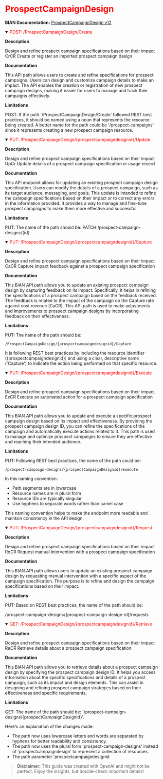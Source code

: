 <h1 style='color:red;'>ProspectCampaignDesign</h1>

**BIAN Documentation:** [ProspectCampaignDesign v12](https://app.swaggerhub.com/apis/BIAN-3/ProspectCampaignDesign/12.0.0)

<details open>
  <summary><span style='color:red;'>POST: /ProspectCampaignDesign/Create</span></summary>

  **Description**

  Design and refine prospect campaign specifications based on their impact CrCR Create or register an imported prospect campaign design

  **Documentation**

  This API path allows users to create and refine specifications for prospect campaigns. Users can design and customize campaign details to make an impact. The API enables the creation or registration of new prospect campaign designs, making it easier for users to manage and track their campaigns effectively.

  **Limitations**

  POST: If the path '/ProspectCampaignDesign/Create' followed REST best practices, it should be named using a noun that represents the resource being created. A better name for the path could be '/prospect-campaigns' since it represents creating a new prospect campaign resource.

</details>

<details open>
  <summary><span style='color:red;'>PUT: /ProspectCampaignDesign/{prospectcampaigndesignid}/Update</span></summary>

  **Description**

  Design and refine prospect campaign specifications based on their impact UpCr Update details of a prospect campaign specification or usage record

  **Documentation**

  This API endpoint allows for updating an existing prospect campaign design specification. Users can modify the details of a prospect campaign, such as its target audience, messaging, and goals. This update is intended to refine the campaign specifications based on their impact or to correct any errors in the information provided. It provides a way to manage and fine-tune prospect campaigns to make them more effective and successful.

  **Limitations**

  PUT: The name of the path should be:
PATCH /prospect-campaign-designs/{id}

</details>

<details open>
  <summary><span style='color:red;'>PUT: /ProspectCampaignDesign/{prospectcampaigndesignid}/Capture</span></summary>

  **Description**

  Design and refine prospect campaign specifications based on their impact CaCR Capture impact feedback against a prospect campaign specification

  **Documentation**

  This BIAN API path allows you to update an existing prospect campaign design by capturing feedback on its impact. Specifically, it helps in refining the specifications of a prospect campaign based on the feedback received. The feedback is related to the impact of the campaign on the Capture rate against cost revenue (CaCR). This API path is used to make adjustments and improvements to prospect campaign designs by incorporating feedback on their effectiveness.

  **Limitations**

  PUT: The name of the path should be:

```
/ProspectCampaignDesign/{prospectcampaigndesignid}/Capture
```

It is following REST best practices by including the resource identifier ({prospectcampaigndesignid}) and using a clear, descriptive name ('Capture') to indicate the action being performed on that specific resource.

</details>

<details open>
  <summary><span style='color:red;'>PUT: /ProspectCampaignDesign/{prospectcampaigndesignid}/Execute</span></summary>

  **Description**

  Design and refine prospect campaign specifications based on their impact ExCR Execute an automated action for a prospect campaign specification

  **Documentation**

  This BIAN API path allows you to update and execute a specific prospect campaign design based on its impact and effectiveness. By providing the prospect campaign design ID, you can refine the specifications of the campaign and automatically execute actions related to it. This path is used to manage and optimize prospect campaigns to ensure they are effective and reaching their intended audience.

  **Limitations**

  PUT: Following REST best practices, the name of the path could be:

```
/prospect-campaign-designs/{prospectCampaignDesignId}/execute
```

In this naming convention:
- Path segments are in lowercase
- Resource names are in plural form
- Resource IDs are typically singular
- Use hyphens to separate words rather than camel case

This naming convention helps to make the endpoint more readable and maintain consistency in the API design.

</details>

<details open>
  <summary><span style='color:red;'>PUT: /ProspectCampaignDesign/{prospectcampaigndesignid}/Request</span></summary>

  **Description**

  Design and refine prospect campaign specifications based on their impact RqCR Request manual intervention with a prospect campaign specification

  **Documentation**

  This BIAN API path allows users to update an existing prospect campaign design by requesting manual intervention with a specific aspect of the campaign specification. The purpose is to refine and design the campaign specifications based on their impact.

  **Limitations**

  PUT: Based on REST best practices, the name of the path should be:

/prospect-campaign-designs/{prospect-campaign-design-id}/requests

</details>

<details open>
  <summary><span style='color:red;'>GET: /ProspectCampaignDesign/{prospectcampaigndesignid}/Retrieve</span></summary>

  **Description**

  Design and refine prospect campaign specifications based on their impact ReCR Retrieve details about a prospect campaign specification

  **Documentation**

  This BIAN API path allows you to retrieve details about a prospect campaign design by specifying the prospect campaign design ID. It helps you access information about the specific specifications and details of a prospect campaign, such as its impact and design elements. This can assist in designing and refining prospect campaign strategies based on their effectiveness and specific requirements.

  **Limitations**

  GET: The name of the path should be: '/prospect-campaign-designs/{prospectCampaignDesignId}'. 

Here's an explanation of the changes made:
- The path now uses lowercase letters and words are separated by hyphens for better readability and consistency.
- The path now uses the plural form 'prospect-campaign-designs' instead of 'prospectcampaigndesign' to represent a collection of resources.
- The path parameter 'prospectcampaigndesignid

</details>

> **Disclaimer:** This guide was created with OpenAI and might not be perfect. Enjoy the insights, but double-check important details!
